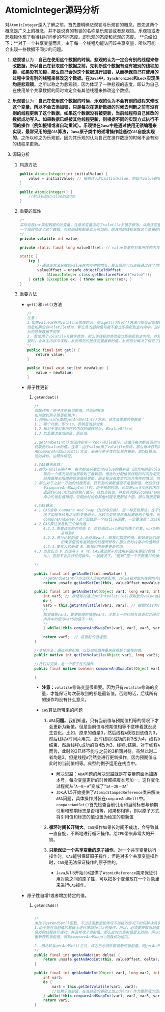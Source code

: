 # AtomicInteger源码分析

对``AtomicInteger``深入了解之前，首先要明确悲观锁与乐观锁的概念。首先这两个概念是广义上的概念，并不是说真的有锁的名称是乐观锁或者悲观锁。乐观锁或者悲观锁体现了看待线程同步的不同态度。即乐观的态度和悲观的态度。
**总结如下：**对于一个共享变量而言，由于每一个线程均能访问该共享变量，所以可能会出现一些数据不同步的问题。

1. **悲观锁**认为：**自己在使用这个数据的时候，悲观的认为一定会有别的线程来修改数据，所以自己在获取这个数据之前，先判断这个数据有没有被别的线程加锁，如果没有加锁，那么自己会对这个数据进行加锁，从而确保自己在使用的过程中没有别的线程来修改这个数据。在``Java``中，``Synchronized``和``Lock``实现类均是悲观锁**。之所以称之为悲观锁，因为体现了一种悲观的态度，即认为自己在使用某个共享数据的同时肯定会有其他线程来修改这个数据。

2. **乐观锁**认为：**自己在使用这个数据的时候，乐观的认为不会有别的线程来修改这个变量，所以不会去添加锁，只是每次在更新数据的时候去判断之前有没有别的线程更新了这个数据，如果这个数据没有被更新，当前线程将自己修改的数据成功写入。如果数据已经被其他线程更新，则根据不同的实现方式执行不同的操作（例如报错或者自动重试）。乐观锁在``Java``中是通过使用无锁编程来实现，最常采用的是``CAS``算法，``Java``原子类中的递增操作就通过``CAS``自旋实现的**。之所以称之为乐观锁，因为其乐观的认为自己在操作数据的时候不会有别的线程来更新。

3. 源码分析

    1. 构造方法

        ```java
        public AtomicInteger(int initialValue) {
            value = initialValue; // 根据传入的initialValue，初始化value的值，而value即实际原子变量，类型为int。
        }

        public AtomicInteger() {
            //默认初始化value的值为0
        }
        ```

    2. 重要的属性

        ```java
        /*
        实际存放int类型数据的的变量，注意该变量运用了volatile关键字修饰。从而该变量是内存可见的。
        一个线程修改了这个数据，对其他线程都是立马可见的。即其他的线程获取这个变量的值，得到的都是最新的值。
        */
        private volatile int value;

        private static final long valueOffset; // value变量在对象所在的内存的地址偏移量

        static {
            try {
                //通过该方法获取到value在内存中的地址，那么后续可以直接通过这个地址对这个变量进行操作。
                valueOffset = unsafe.objectFieldOffset
                    (AtomicInteger.class.getDeclaredField("value"));
            } catch (Exception ex) { throw new Error(ex); }
        }
        ```

    3. 重要方法

        + ``get()``和``set()``方法

            ```java
            /*
            注意：
            1.如果value没有用volatile修饰的话，那么get()和set()方法可能会出现数据不同步的问题。因为一个线程调用set()方法将value变量更新为新的值。
            但是如果没有volatile修饰，那么修改后的值可能不会立即刷新到主内存中。这样其他线程通过get()方法读取这个变量值，仍然从自己的本地缓存中读取。
            从而导致数据不同步
            2. 若使用了volatile关键字修饰，那么该线程的修改会立即刷新到主内存，并且通知其他线程的本地缓存无效，从而其他线程通过get()方法读取这个变
            量时，会从主内存中读取。从而得到的是该变量最新的值。从而部分解决了保证了数据同步的问题。
            */
            public final int get() {
                return value;
            }

            public final void set(int newValue) {
                value = newValue;
            }
            ```

        + 原子性更新
            1. ``getAndSet()``

                ```java
                /*
                函数作用：原子性更新当前值。并返回旧值
                如何做到原子性更新操作：
                1.调用unsafe类的getAndSetInt()方法，该方法需要的参数是：
                1.1.哪个对象，即this，表明是当前对象
                1.2.相对于该对象所在的内存的偏移地址，即valueOffset
                1.3.以及要改变成的值，即新值。

                2.getAndSetInt()方法内部有一个do-while循环。该循环每次都会调用native方法getIntVolatile()来
                获取此时value的值。注意：由于value用了volatile修饰，那么每次获取的值都是最新的值。然后调
                用compareAndSwapInt()方法，来进行原子性的比较并更新。即CAS算法。注意“比较”与“更新”是一个原子
                性的操作。由硬件保证。

                3.CAS算法思路：
                1.在do-while循环中，每次都会获取此时value的最新值（因为用的是volatile修饰）。但是可能出
                    现的一个情况就是当获取到了最新值，但此时分配给该线程的时间片用完了。此时另外的线程得到执行，该新执行的
                    线程直接无阻碍的将该值给更新，即全程没有发生时间片用完的情况。然后该线程结束。
                2.那么对于之前一开始的线程而言，获取到的最新值便不是最新值。然后该线程继续执行，当执行
                    到compareAndSwapInt()时，由于预期的值，也就是var5与此时内存中存在的值不相等。所以compareAndSwap()
                    返回false.所以继续执行循环。获取当前值，并且再次执行compareAndSwap()操作。直到所期望的值与此时内
                    存中的当前值相同。说明此时没有其他线程来更新这个值，那么直接更新这个值。即实现了原子性的更新操作。

                4.CAS算法：
                4.1.CAS全称 Compare And Swap（比较与交换），是一种无锁算法。在不使用锁（没有线程被阻塞）的情
                    况下实现多线程之间的变量同步。比较与交换虽然看起来是两个操作，但是由硬件会保证肯定是原子性的。
                    comapreAndSwap()这个函数是一个native函数，一定要注意：比较和更新在一起是一个原子性的操作。
                4.2.CAS算法涉及到三个操作数：
                    4.2.1.需要读写的内存值 V，此处通过var1来指明哪个对象，var2来指明value在对象所在的内存的地址偏移，通过这两个参数
                            来得到V
                    4.2.2.进行比较的值 A,此处即var5。即我们期望的值。即如果我们调用getIntVolatile()方法得到的值。因为
                            如果该值没有被其他的线程所修改，那么此时内存中的值和该值相等。
                    4.2.3.要写入的新值 B。即我们准备要更新的值。
                4.3.当且仅当 V 的值等于 A 时，CAS通过原子方式用新值B来更新V的值（“比较+更新”整体是一个原子操
                    作），否则不会执行任何操作。一般情况下，“更新”是一个不断重试的操作。即通过do-while循环来不断尝试更新。

                */

                public final int getAndSet(int newValue) {
                    //getAndSetInt()方法传入当前对象引用，value在对象所在的内存的地址偏移，以及要更新的新值。
                    return unsafe.getAndSetInt(this, valueOffset newValue);

                public final int getAndSetInt(Object var1, long var2, int var4) {
                    int var5; // 存储每次通过getIntVolatile()获取到的value当前值，这个值是最新的值。因为用了volatile修饰
                    do {
                    var5 = this.getIntVolatile(var1, var2); // 根据this和valueOffste来获取当前value的值
                    /*
                    期望值是var5，要更新成的值是var4。注意上一句代码与该语句之间可能会出现线程CPU时间片用完的情况。所以可能此时
                    内存中的值与var5的值不一样。
                    */
                    } while(!this.compareAndSwapInt(var1, var2, var5, var4));  // 若期望值与当前值不相等，那么函数返回false。while条件成立，继续循环

                    return var5;  // 将当前的值返回。
                }

                //本地方法，通过对象引用，以及地址偏移量来获得某个属性的值。
                public native int getIntVolatile(Object var1, long var2);

                //比较并交换，是一个原子性的操作
                public final native boolean compareAndSwapInt(Object var1, long var2, int var4, int var5);

                }
                ```

                + **注意：**``volatile``修饰变量很重要。因为只有``volatile``修饰的变量，才能保证每次获取到的都是最新值。否则的话，后续所有的操作均没有什么意义。

                + ``CAS``算法所带来的问题

                    1. ``ABA``**问题**。我们知道，只有当前值与预期值相等的情况下才会更新为新值。但是当前值与预期值相等不意味着就没发生变化。比如，原来的值是3，然后线程``A``获取到该值为3，然后线程``A``时间片用完，此时线程``B``成功的将3改为4。线程``B``结束，然后线程``C``成功的将4改为3，线程``C``结束。对于线程``A``而言，此时的3已经不能与之前的3相同对待。虽然此时二者均是3。但是线程``A``仍然会进行更新操作，因为预期值与此时的当前值相等。典型的例子运用在栈当中。
                        + 解决思路：``ABA``问题的解决思路就是在变量前面添加版本号，每次变量更新的时候都把版本号加一，这样变化过程就从“``A－B－A``”变成了“``1A－2B－3A``”
                        + ``JDK``从1.5开始提供了``AtomicStampedReference``类来解决``ABA``问题，具体操作封装在``compareAndSet()``中。``compareAndSet()``首先检查当前引用和当前标志与预期引用和预期标志是否相等，如果都相等，则以原子方式将引用值和标志的值设置为给定的更新值

                    2. **循环时间长开销大**。``CAS``操作如果长时间不成功，会导致其一直自旋，不断地进行循环操作。给``CPU``带来非常大的开销。

                    3. **只能保证一个共享变量的原子操作**。对一个共享变量执行操作时，``CAS``能够保证原子操作，但是对多个共享变量操作时，``CAS``是无法保证操作的原子性的。
                        + ``Java``从1.5开始``JDK``提供了``AtomicReference``类来保证引用对象之间的原子性，可以把多个变量放在一个对象里
                        来进行``CAS``操作。

        + 原子性自增1或者增加特定的值。
            1. ``getAndAdd()``

                ```java

                /*
                类比于getAndSet()函数，不过该函数更能体现不加锁的情况下如何解决共享变量在并发情况下的数据安全问题。
                1.由于是在当前值的基础上进行增加delta的操作，所以，必须要获取当前值。而获取到当前值之后，可能当前线程的时间片用完
                另外的线程执行成功，并且修改了当前值。那么此时的当前值是无效的。所以compareAndSwap()函数返回为false。继续在循环中
                重新获取当前值，直到compareAndSwap()函数成功返回。

                2. 相比较与getAndSet()方法，该方法必须依赖最新的当前值。而getAndSet()方法要设置成的新值不依赖当前的值。
                */
                public final int getAndAdd(int delta) {
                    return unsafe.getAndAddInt(this, valueOffset, delta);
                }

                public final int getAndAddInt(Object var1, long var2, int var4) {
                    int var5;
                    do {
                        var5 = this.getIntVolatile(var1, var2);
                        //依赖于当前值，在当前值的基础上加上delta。作为更新后的值。
                    } while(!this.compareAndSwapInt(var1, var2, var5, var5 + var4));
                    return var5;
                }
                ```